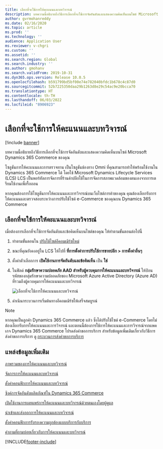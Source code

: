 ```yaml
---
title: เลือกที่จะใช้การให้คะแนนและบทวิจารณ์
description: บทความนี้อธิบายถึงวิธีการเลือกที่จะใช้การจัดอันดับและแสดงความคิดเห็นบนไซต์ Microsoft Dynamics 365 Commerce ของคุณ
author: gvrmohanreddy
ms.date: 02/16/2020
ms.topic: article
ms.prod: ''
ms.technology: ''
audience: Application User
ms.reviewer: v-chgri
ms.custom: ''
ms.assetid: ''
ms.search.region: Global
ms.search.industry: ''
ms.author: gmohanv
ms.search.validFrom: 2019-10-31
ms.dyn365.ops.version: Release 10.0.5
ms.openlocfilehash: b591799bd5bf00e74e782040bfdc1b678c4c87d0
ms.sourcegitcommit: 52b7225350daa29b1263d8e29c54ac9e20bcca70
ms.translationtype: HT
ms.contentlocale: th-TH
ms.lasthandoff: 06/03/2022
ms.locfileid: "8906923"
---
```

# <a name="opt-in-to-use-ratings-and-reviews"></a>เลือกที่จะใช้การให้คะแนนและบทวิจารณ์

[!include [banner](includes/banner.md)]

บทความนี้อธิบายถึงวิธีการเลือกที่จะใช้การจัดอันดับและแสดงความคิดเห็นบนไซต์ Microsoft Dynamics 365 Commerce ของคุณ

โซลูชันการให้คะแนนและการตรวจทาน เป็นโซลูชันช่องทาง Omni ที่คุณสามารถทำให้พร้อมใช้งานใน Dynamics 365 Commerce ได้ โดยใช้ Microsoft Dynamics Lifecycle Services (LCS) LCS เป็นพอร์ทัลการจัดการที่ร้านค้าปลีกใช้ในการจัดการสภาพแวดล้อมของตนเองจากการเตรียมใช้งานเพื่อรื้อถอน

หากคุณต้องการใช้โซลูชันการให้คะแนนและการวิจารณ์บนเว็บไซต์การค้าของคุณ คุณต้องเลือกรับการให้คะแนนและตรวจสอบระหว่างการปรับใช้ไซต์ e-Commerce ของคุณบน Dynamics 365 Commerce

## <a name="opt-in-to-use-ratings-and-reviews"></a>เลือกที่จะใช้การให้คะแนนและบทวิจารณ์

เมื่อต้องการเลือกที่จะใช้การจัดอันดับและข้อคิดเห็นบนไซต์ของคุณ ให้ทำตามขั้นตอนต่อไปนี้

1. ทำตามขั้นตอนใน [ปรับใช้ไซต์อีคอมเมิร์ซใหม่](deploy-ecommerce-site.md)
1. ขณะที่คุณยังคงอยู่ใน LCS ให้ไปที่ **ที่การตั้งค่าการปรับใช้การขายปลีก \> การตั้งค่าอื่นๆ**
1. ตั้งค่าตัวเลือกการ **เปิดใช้งานการจัดอันดับและข้อคิดเห็น** เป็น **ใช่**
1. ในฟิลด์ **กลุ่มรักษาความปลอดภัย AAD สำหรับผู้ควบคุมการให้คะแนนและบทวิจารณ์** ให้ป้อนรหัสของกลุ่มรักษาความปลอดภัยของ Microsoft Azure Active Directory (Azure AD) ที่รวมถึงผู้ควบคุมการให้คะแนนและบทวิจารณ์

    ![เลือกที่จะใช้การให้คะแนนและบทวิจารณ์](media/LCS_RnR_Preference_2.png)

1. ดำเนินกระบวนการเริ่มต้นทางอีคอมเมิร์ซให้เสร็จสมบูรณ์

> [!NOTE] 
> หากคุณเป็นลูกค้า Dynamics 365 Commerce แล้ว ซึ่งได้ปรับใช้ไซต์ e-Commerce โดยไม่ต้องเลือกรับการให้คะแนนและการวิจารณ์ และตอนนี้ต้องการใช้การให้คะแนนและการวิจารณ์จากแพคเกจ Dynamics 365 Commerce โปรดส่งคำขอการบริการ สำหรับข้อมูลเพิ่มเติมเกี่ยวกับวิธีการส่งคำขอการบริการ ดู [กระบวนการส่งคำขอการบริการ](../fin-ops-core/dev-itpro/lifecycle-services/submit-request-dynamics-service-engineering-team.md?toc=/dynamics365/commerce/toc.json) 

## <a name="additional-resources"></a>แหล่งข้อมูลเพิ่มเติม

[ภาพรวมของการให้คะแนนและบทวิจารณ์](ratings-reviews-overview.md)

[จัดการการให้คะแนนและบทวิจารณ์](manage-reviews.md)

[ตั้งค่าคอนฟิกการให้คะแนนและบทวิจารณ์](configure-ratings-reviews.md)

[ซิงค์การจัดอันดับผลิตภัณฑ์ใน Dynamics 365 Commerce](sync-product-ratings.md)

[เปิดใช้งานการเผยแพร่การให้คะแนนและบทวิจารณ์ด้วยตนเองโดยผู้ดูแล](manual-publish-rating-reviews.md)

[นําเข้าและส่งออกการให้คะแนนและบทวิจารณ์](import-export-reviews.md)

[ตั้งค่าคอนฟิกการรับรองความถูกต้องแบบบริการกับบริการ](service-to-service-auth.md)

[คำถามที่ถามบ่อยเกี่ยวกับการให้คะแนนและบทวิจารณ์](ratings-reviews-faq.md)


[!INCLUDE[footer-include](../includes/footer-banner.md)]
